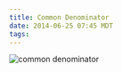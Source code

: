 ```yaml
---
title: Common Denominator
date: 2014-06-25 07:45 MDT
tags:
---
```


<img src="/images/common-denominator_manvsmagic.png" alt="common denominator" />
